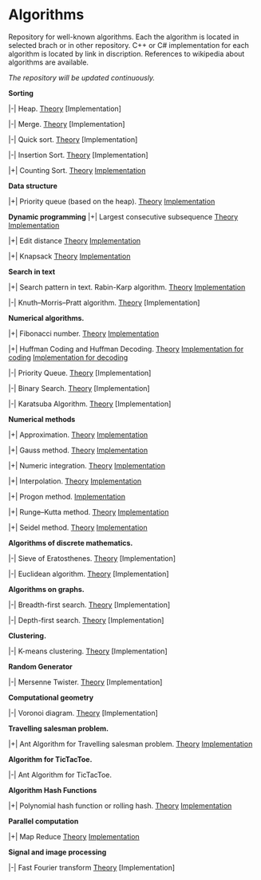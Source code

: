 # Algorithms

Repository for well-known algorithms.
Each the algorithm is located in selected brach or in other repository.
С++ or C# implementation for each algorithm is located by link in discription.
References to wikipedia about algorithms are available.

*The repository will be updated continuously.*

**Sorting**

|-| Heap. [Theory](https://en.wikipedia.org/wiki/Heapsort) [Implementation]

|-| Merge. [Theory](https://en.wikipedia.org/wiki/Merge_sort) [Implementation]

|-| Quick sort. [Theory](https://en.wikipedia.org/wiki/Quicksort) [Implementation]

|-| Insertion Sort. [Theory](https://en.wikipedia.org/wiki/Insertion_sort) [Implementation]

|+| Counting Sort. [Theory](https://en.wikipedia.org/wiki/Counting_sort) [Implementation](https://github.com/sergbelom/Algorithms/tree/CountingSort/CountingSort/CountingSort)



**Data structure**

|+| Priority queue (based on the heap). [Theory](https://en.wikipedia.org/wiki/Priority_queue) [Implementation]()

**Dynamic programming**
|+| Largest consecutive subsequence [Theory](https://neerc.ifmo.ru/wiki/index.php?title=Задача_о_наибольшей_возрастающей_подпоследовательности) [Implementation]()

|+| Edit distance [Theory](https://neerc.ifmo.ru/wiki/index.php?title=Задача_о_редакционном_расстоянии,_алгоритм_Вагнера-Фишера) [Implementation]()

|+| Knapsack [Theory](https://en.wikipedia.org/wiki/Knapsack_problem) [Implementation]()

**Search in text**

|+| Search pattern in text. Rabin-Karp algorithm. [Theory](https://en.wikipedia.org/wiki/Rabin–Karp_algorithm) [Implementation](https://github.com/sergbelom/Codereview/blob/master/AlgorithmRabinaKarpa.cpp)

|-| Knuth–Morris–Pratt algorithm. [Theory](https://en.wikipedia.org/wiki/Knuth–Morris–Pratt_algorithm) [Implementation]

**Numerical algorithms.**

|+| Fibonacci number. [Theory](https://en.wikipedia.org/wiki/Fibonacci_number) [Implementation](https://github.com/sergbelom/Algorithms/tree/FibonacciNumbers/FibonacciNumbers/FibonacciNumbers)

|+| Huffman Coding and Huffman Decoding. [Theory](https://en.wikipedia.org/wiki/Huffman_coding) [Implementation for coding](https://github.com/sergbelom/Algorithms/tree/HuffmanCoding/HuffmanCoding/HuffmanCoding) [Implementation for decoding](https://github.com/sergbelom/Algorithms/tree/HuffmanDecoding/HuffmanDeconing/HuffmanDeconing)

|-| Priority Queue. [Theory](https://en.wikipedia.org/wiki/Priority_queue) [Implementation]

|-| Binary Search. [Theory](https://en.wikipedia.org/wiki/Binary_search_algorithm) [Implementation]

|-| Karatsuba Algorithm. [Theory](https://en.wikipedia.org/wiki/Karatsuba_algorithm) [Implementation]

**Numerical methods**

|+| Approximation. [Theory](https://en.wikipedia.org/wiki/Approximation) [Implementation](https://github.com/sergbelom/Numeric_Method/blob/master/APPROXIMATION.cpp)

|+| Gauss method. [Theory](https://en.wikipedia.org/wiki/Gaussian_elimination) [Implementation](https://github.com/sergbelom/Numeric_Method/blob/master/GAUSS.cpp)

|+| Numeric integration. [Theory](https://en.wikipedia.org/wiki/Numerical_integration) [Implementation](https://github.com/sergbelom/Numeric_Method/blob/master/INTEGRATION.cpp)

|+| Interpolation. [Theory](https://en.wikipedia.org/wiki/Interpolation) [Implementation](https://github.com/sergbelom/Numeric_Method/blob/master/INTERPOLATION.cpp)

|+| Progon method. [Implementation](https://github.com/sergbelom/Numeric_Method/blob/master/PROGON.cpp)

|+| Runge–Kutta method. [Theory](https://en.wikipedia.org/wiki/Runge–Kutta_methods) [Implementation](https://github.com/sergbelom/Numeric_Method/blob/master/RUNGE-KUTT.cpp)

|+| Seidel method. [Theory](https://en.wikipedia.org/wiki/Gauss–Seidel_method) [Implementation](https://github.com/sergbelom/Numeric_Method/blob/master/ZEIDEL.cpp)

**Algorithms of discrete mathematics.**

|-| Sieve of Eratosthenes. [Theory](https://en.wikipedia.org/wiki/Sieve_of_Eratosthenes) [Implementation]

|-| Euclidean algorithm. [Theory](https://en.wikipedia.org/wiki/Euclidean_algorithm) [Implementation]

**Algorithms on graphs.**

|-| Breadth-first search. [Theory](https://en.wikipedia.org/wiki/Breadth-first_search) [Implementation]

|-| Depth-first search. [Theory](https://en.wikipedia.org/wiki/Depth-first_search) [Implementation]

**Clustering.**

|-| K-means clustering. [Theory](https://en.wikipedia.org/wiki/K-means_clustering) [Implementation]

**Random Generator**

|-| Mersenne Twister. [Theory](https://en.wikipedia.org/wiki/Mersenne_Twister) [Implementation]

**Computational geometry**

|-| Voronoi diagram. [Theory](https://en.wikipedia.org/wiki/Voronoi_diagram) [Implementation]

**Travelling salesman problem.**

|+| Ant Algorithm for Travelling salesman problem. [Theory](https://en.wikipedia.org/wiki/Ant_colony_optimization_algorithms) [Implementation](https://github.com/sergbelom/Algorithms/tree/AntAlgorithm/AntAlgorithmForSalesmenTask/AntAlgorithmForSalesmenTask)

**Algorithm for TicTacToe.**

|-| Ant Algorithm for TicTacToe.

**Algorithm Hash Functions**

|+| Polynomial hash function or rolling hash. [Theory](https://en.wikipedia.org/wiki/Rolling_hash) [Implementation](https://github.com/sergbelom/Codereview/blob/master/AlgorithmRabinaKarpa.cpp)

**Parallel computation**

|+| Map Reduce [Theory](https://en.wikipedia.org/wiki/MapReduce) [Implementation](https://github.com/sergbelom/Codereview/blob/master/MapReduce.cpp)

**Signal and image processing**

|-| Fast Fourier transform [Theory](https://en.wikipedia.org/wiki/Fast_Fourier_transform) [Implementation]
